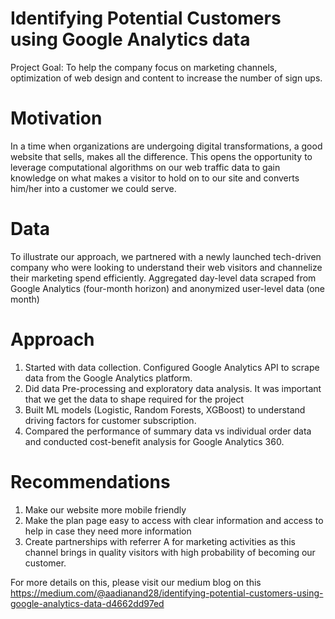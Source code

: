 # Identifying Potential Customers using Google Analytics data

Project Goal: To help the company focus on marketing channels, optimization of web design and content to increase the number of sign ups.

# Motivation

In a time when organizations are undergoing digital transformations, a good website that sells, makes all the difference. This opens the opportunity to leverage computational algorithms on our web traffic data to gain knowledge on what makes a visitor to hold on to our site and converts him/her into a customer we could serve.

# Data

To illustrate our approach, we partnered with a newly launched tech-driven company who were looking to understand their web visitors and channelize their marketing spend efficiently. Aggregated day-level data scraped from Google Analytics (four-month horizon) and anonymized user-level data (one month)

# Approach

1) Started with data collection. Configured Google Analytics API to scrape data from the Google Analytics platform.
2) Did data Pre-processing and exploratory data analysis. It was important that we get the data to shape required for the project
3) Built ML models (Logistic, Random Forests, XGBoost) to understand driving factors for customer subscription.
4) Compared the performance of summary data vs individual order data and conducted cost-benefit analysis for Google Analytics 360.

# Recommendations

1) Make our website more mobile friendly
2) Make the plan page easy to access with clear information and access to help in case they need more information
3) Create partnerships with referrer A for marketing activities as this channel brings in quality visitors with high probability of becoming our customer.

For more details on this, please visit our medium blog on this https://medium.com/@aadianand28/identifying-potential-customers-using-google-analytics-data-d4662dd97ed

